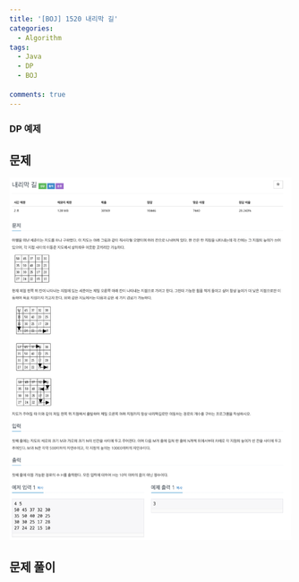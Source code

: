 ```yaml
---
title: '[BOJ] 1520 내리막 길'
categories:
  - Algorithm
tags:
  - Java
  - DP
  - BOJ

comments: true 
---
```

### DP 예제

## 문제
 <a href="/assets/images/BOJ1520.png"><img src="/assets/images/BOJ1520.png"></a>
 <br/>

## 문제 풀이
<script src="https://gist.github.com/kyeahen/3e7b45e7a779da008c38cdd0817136e6.js"></script>
<br/>

